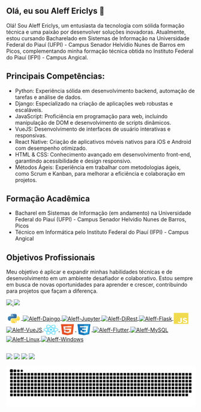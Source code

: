## Olá, eu sou Aleff Ericlys 👋



Olá! Sou Aleff Ericlys, um entusiasta da tecnologia com sólida formação técnica e uma paixão por desenvolver soluções inovadoras. Atualmente, estou cursando Bacharelado em Sistemas de Informação na Universidade Federal do Piauí (UFPI) - Campus Senador Helvídio Nunes de Barros em Picos, complementando minha formação técnica obtida no Instituto Federal do Piauí (IFPI) - Campus Angical.

## Principais Competências:
- Python: Experiência sólida em desenvolvimento backend, automação de tarefas e análise de dados.
- Django: Especializado na criação de aplicações web robustas e escaláveis.
- JavaScript: Proficiência em programação para web, incluindo manipulação de DOM e desenvolvimento de scripts dinâmicos.
- VueJS: Desenvolvimento de interfaces de usuário interativas e responsivas.
- React Native: Criação de aplicativos móveis nativos para iOS e Android com desempenho otimizado.
- HTML & CSS: Conhecimento avançado em desenvolvimento front-end, garantindo acessibilidade e design responsivo.
- Métodos Ágeis: Experiência em trabalhar com metodologias ágeis, como Scrum e Kanban, para melhorar a eficiência e colaboração em projetos.
## Formação Acadêmica
- Bacharel em Sistemas de Informação (em andamento) na Universidade Federal do Piauí (UFPI) - Campus Senador Helvídio Nunes de Barros, Picos
- Técnico em Informática pelo Instituto Federal do Piauí (IFPI) - Campus Angical
## Objetivos Profissionais
Meu objetivo é aplicar e expandir minhas habilidades técnicas e de desenvolvimento em um ambiente desafiador e colaborativo. Estou sempre em busca de novas oportunidades para aprender e crescer, contribuindo para projetos que façam a diferença.


<div>
  <a href="https://github.com/aleffericlys">
  <img height="180em" src="https://github-readme-stats.vercel.app/api?username=aleffericlys&show_icons=true&theme=dracula&include_all_commits=true&count_private=true"/>
  <img height="180em" src="https://github-readme-stats.vercel.app/api/top-langs/?username=aleffericlys&layout=compact&langs_count=16&theme=dracula"/>
</div>
<div style="display: inline_block"><br>
  <img align="center" alt="Aleff-Python" height="30" width="40" src="https://raw.githubusercontent.com/devicons/devicon/master/icons/python/python-original.svg">
  <img align="center" alt="Aleff-Dajngo" height="30" width="40" src="https://cdn.jsdelivr.net/gh/devicons/devicon@latest/icons/django/django-plain.svg" />
  <img align="center" alt="Aleff-Jupyter" height="30" width="40" src="https://cdn.jsdelivr.net/gh/devicons/devicon@latest/icons/jupyter/jupyter-original-wordmark.svg" />
  <img align="center" alt="Aleff-DjRest" height="30" width="40" src="https://cdn.jsdelivr.net/gh/devicons/devicon@latest/icons/djangorest/djangorest-plain.svg" />
  <img align="center" alt="Aleff-Flask" height="30" width="40" src="https://cdn.jsdelivr.net/gh/devicons/devicon@latest/icons/flask/flask-original.svg"/>
  <img align="center" alt="Aleff-Js" height="30" width="40" src="https://raw.githubusercontent.com/devicons/devicon/master/icons/javascript/javascript-plain.svg">
  <img align="center" alt="Aleff-VueJS" height="30" width="40" src="https://cdn.jsdelivr.net/gh/devicons/devicon@latest/icons/vuejs/vuejs-original.svg" />
  <img align="center" alt="Aleff-React" height="30" width="40" src="https://raw.githubusercontent.com/devicons/devicon/master/icons/react/react-original.svg">
  <img align="center" alt="Aleff-HTML" height="30" width="40" src="https://raw.githubusercontent.com/devicons/devicon/master/icons/html5/html5-original.svg">
  <img align="center" alt="Aleff-CSS" height="30" width="40" src="https://raw.githubusercontent.com/devicons/devicon/master/icons/css3/css3-original.svg">
  <img align="center" alt="Aleff-Flutter" height="30" width="40" src="https://cdn.jsdelivr.net/gh/devicons/devicon@latest/icons/flutter/flutter-original.svg" />
  <img align="center" alt="Aleff-MySQL" height="30" width="40" src="https://cdn.jsdelivr.net/gh/devicons/devicon@latest/icons/mysql/mysql-original-wordmark.svg" />
  <img align="center" alt="Aleff-Linux" height="30" width="40" src="https://cdn.jsdelivr.net/gh/devicons/devicon@latest/icons/linux/linux-original.svg" />
  <img align="center" alt="Aleff-Windows" height="30" width="40" src="https://cdn.jsdelivr.net/gh/devicons/devicon@latest/icons/windows8/windows8-original.svg" />
</div>

##
 
<div> 
  <a href="https://www.instagram.com/aleffericlys/" target="_blank"><img src="https://img.shields.io/badge/-Instagram-%23E4405F?style=for-the-badge&logo=instagram&logoColor=white" target="_blank"></a>
 <a href="https://wa.me/5586994570648" target="_blank"><img src="https://img.shields.io/badge/WhatsApp-25D366?style=for-the-badge&logo=whatsapp&logoColor=white" target="_blank"></a> 
  <a href = "mailto:ericlys558@gmail.com"><img src="https://img.shields.io/badge/-Gmail-%23333?style=for-the-badge&logo=gmail&logoColor=white" target="_blank"></a>
  <a href="https://www.linkedin.com/in/aleff-araújo-8a9206239/" target="_blank"><img src="https://img.shields.io/badge/-LinkedIn-%230077B5?style=for-the-badge&logo=linkedin&logoColor=white" target="_blank"></a> 
 
  ![Snake animation](https://github.com/aleffericlys/aleffericlys/blob/output/github-contribution-grid-snake.svg)
 
</div>
